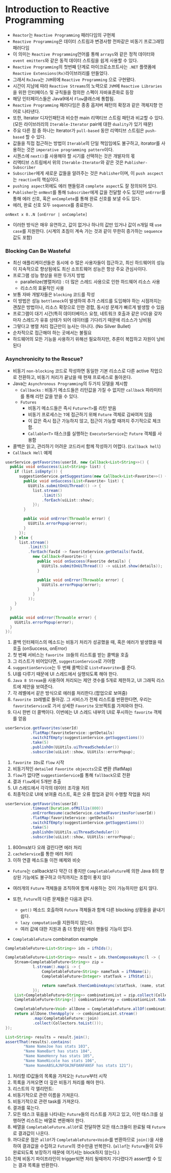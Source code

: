 
# Introduction to Reactive Programming
- `Reactor`는 `Reactive Programming` 패러다임의 구현체
- `Reactive Programming`은 데이터 스트림과 변경사항 전파같은 비동기 프로그래밍 패러다임
- 이 의미는 `Reactive Programming`언어를 통해 `arrays`와 같은 정적 데이터와 `event emitters`와 같은 동적 데이터 스트림을 쉽게 사용할 수 있다.
- `Reactive Programming`의 첫번째 단계로 마이크로소프트사는 `.NET` 플랫폼에 `Reactive Extensions(Rx)`라이브러리를 만들었다.
- 그래서 `RxJava`는 `JVM`위에 `Reactive Programming` 으로 구현됐다.
- 시간이 지남에 따라 `Reactive Streams`의 노력으로 `JVM`에 `Reactive Libraries`을 위한 인터페이스 및 규칙들을 정의한 스펙이 자바표준화로 등장
- 해당 인터페이스들은 Java9에서 `Flow`클래스에 통합됨.
- `Reactive Programming` 패러다임은 종종 옵저버 패턴의 확장과 같은 객체지향 언어로 나타낸다.
- 또한, Iterator 디자인패턴과 비슷한 main 리액티브 스트림 패턴과 비교할 수 있다.(모든 라이브러리의 `Iterable-Iterator` pair에 대한 `duality`가 있기 때문)
- 주요 다른 점 중 하나는 Iterator가 `pull-based` 동안 리액티브 스트림은 `push-based` 할 수 있다.
- 값들을 직접 접근하는 방법이 `Iterable`의 단일 책임임에도 불구하고, itorator를 사용하는 것은 `imperative programming pattern`이다.
- 시퀀스에 `next()`를 사용해야 할 시기를 선택하는 것은 개발자의 몫
- 리액티브 스트림에서 위의 `Iterable-Iterator`와 같은 것은 `Publisher-Subscriber`
- `Subscriber`에게 새로운 값들을 알려주는 것은 `Publisher`이며, 이 `push ascpect`는 `reactive`의 핵심이다.
- `pushing aspect`외에도 에러 핸들링과 `complete aspect`도 잘 정의되어 있다.
- `Publisher`는 `onNext`를 통해 `Subscriber`에게 값을 전달할 수도 있지만 `onError`를 통해 에러 신호, 혹은 `onComplete`를 통해 완료 신호를 보낼 수도 있다.
- 에러, 완료 신호 모두 `sequence`를 종료한다.

```
onNext x 0..N [onError | onComplete]
```

- 이러한 방식은 매우 유연하고, 값이 없거나 하나의 값만 있거나 값이 n개일 때 `use case`를 지원한다. (시계의 초침이 계속 가는 것과 같이 무한히 증가하는 `sequence`값도 포함)

### Blocking Can Be Wasteful
- 최신 애플리케이션들은 동시에 수 많은 사용자들이 접근하고, 최신 하드웨어의 성능이 지속적으로 향상됨에도 최신 소프트웨어 성능은 항상 주요 관심사이다.
- 프로그램 성능 향상을 위한 두가지 방법
  - parallelize(병렬처리) : 더 많은 스레드 사용으로 인한 하드웨어 리소스 사용
  - 리소스의 효율적인 사용
- 보통 자바 개발자들은 `blocking` 코드를 작성
- 이 방법은 성능 `bottleneck`이 발생하여 추가 스레드를 도입해야 하는 시점까지는 괜찮은 방법이나, 리소스 확장으로 인한 경합, 동시성 문제가 빠르게 발생할 수 있음
- 프로그램이 대기 시간(특히 데이터베이스 요청, 네트워크 호출과 같은 I/O)을 갖자마자 스레드가 유휴 상태가 되어 데이터를 기다리기 때문에 리소스가 낭비됨
- 그렇다고 병렬 처리 접근만이 능사는 아니다. (No Silver Bullet)
- 순차적으로 접근해야 하는 곳에서는 불필요
- 하드웨어의 모든 기능을 사용하기 위해선 필요하지만, 추론이 복잡하고 자원이 낭비된다

### Asynchronicity to the Rescue?
- 비동기 `non-blocking` 코드로 작성하면 동일한 기본 리소스로 다른 active 작업으로 전환하고, 비동기 처리가 끝났을 때 현재 프로세스로 돌아온다.
- Java는 `Asynchronous Programming`의 두가지 모델을 제시함
  - `Callbacks` : 비동기 메소드들은 리턴값을 가질 수 없지만 `callback` 파라미터를 통해 리턴 값을 받을 수 있다.
  - `Futures`
    - 비동기 메소드들은 즉시 `Future<T>`를 리턴 받음
    - 비동기 프로세스는 `T`에 접근하기 위해 `Future` 객체로 감싸여져 있음
    - 이 값은 즉시 접근 가능하지 않고, 접근이 가능할 때까지 주기적으로 체크함.
    - `Callable<T>` 태스크를 실행하는 `ExecutorService`는 `Future` 객체를 사용함
- 콜백은 읽고, 관리하기 어려운 코드라서 함께 작성하기 어렵다. (`Callback hell`)
- `Callback Hell` 예제

```java
userService.getFavorites(userId, new Callback<List<String>>() { 
  public void onSuccess(List<String> list) { 
    if (list.isEmpty()) { 
      suggestionService.getSuggestions(new Callback<List<Favorite>>() {
        public void onSuccess(List<Favorite> list) { 
          UiUtils.submitOnUiThread(() -> { 
            list.stream()
                .limit(5)
                .forEach(uiList::show); 
            });
        }

        public void onError(Throwable error) { 
          UiUtils.errorPopup(error);
        }
      });
    } else {
      list.stream() 
          .limit(5)
          .forEach(favId -> favoriteService.getDetails(favId, 
            new Callback<Favorite>() {
              public void onSuccess(Favorite details) {
                UiUtils.submitOnUiThread(() -> uiList.show(details));
              }

              public void onError(Throwable error) {
                UiUtils.errorPopup(error);
              }
            }
          ));
    }
  }

  public void onError(Throwable error) {
    UiUtils.errorPopup(error);
  }
});
```
1. 콜백 인터페이스의 메소드는 비동기 처리가 성공했을 때, 혹은 에러가 발생했을 때 호출 (onSuccess, onError)
2. 첫 번째 서비스는 `favorite ID`들의 리스트를 받는 콜백을 호출
3. 그 리스트가 비어있다면, `suggestionService`로 가야함
4. `suggestionService`는 두 번째 콜백으로 `List<Favorite>`를 준다.
5. UI를 다루기 때문에 UI 스레드에서 실행되도록 해야 한다.
6. `Java 8 Stream`을 사용하여 처리되는 제안 갯수를 5개로 제한하고, UI 그래픽 리스트에 제안을 보여준다.
7. 각 레벨에서 같은 방식으로 에러를 처리한다.(팝업으로 보여줌)
8. `favorite ID`레벨로 돌아감. 그 서비스가 전체 리스트를 반환한다면, 우리는 `favoriteService`로 가서 상세한 `Favorite` 오브젝트를 가져와야 한다.
9. 다시 한번 더 콜백이다. 이번에는 UI 스레드 내부의 UI로 푸시하는 `favorite` 객체를 얻음

```java
userService.getFavorites(userId) 
           .flatMap(favoriteService::getDetails) 
           .switchIfEmpty(suggestionService.getSuggestions()) 
           .take(5) 
           .publishOn(UiUtils.uiThreadScheduler()) 
           .subscribe(uiList::show, UiUtils::errorPopup);
```
1. `favorite IDs`로 `flow` 시작
2. 비동기적인 `detailed Favorite objeccts`으로 변환 (flatMap)
3. `flow`가 없다면 `suggestionService`를 통해 `fallback`으로 전환
4. 결과 `flow`에서 5개만 추출
5. UI 스레드에서 각각의 데이터 조각을 처리
6. 최종적으로 UI에 보여줄 리스트, 혹은 오류 팝업과 같이 수행할 작업을 처리

```java
userService.getFavorites(userId)
           .timeout(Duration.ofMillis(800)) 
           .onErrorResume(cacheService.cachedFavoritesFor(userId)) 
           .flatMap(favoriteService::getDetails) 
           .switchIfEmpty(suggestionService.getSuggestions())
           .take(5)
           .publishOn(UiUtils.uiThreadScheduler())
           .subscribe(uiList::show, UiUtils::errorPopup);
```
1. 800ms보다 오래 걸린다면 에러 처리
2. `cacheService`를 통한 에러 처리
3. 이하 연결 메소드들 이전 예제와 비슷


- `Future`는 callback보다 약간 더 좋지만 `CompletableFuture`에 의한 Java 8의 향상된 기능에도 불구하고 아직까지는 조합이 좋지 않다
- 여러개의 `Future` 객체들을 조직하여 함께 사용하는 것이 가능하지만 쉽지 않다.
- 또한, `Future`의 다른 문제들은 다음과 같다.
  - `get()` 메소드 호출하여 `Future` 객체들과 함께 다른 blocking 상황들을 끝내기 쉽다.
  - `lazy computation`을 지원하지 않는다.
  - 여러 값에 대한 지원과 좀 더 향상된 에러 핸들링 기능이 없다.

- `CompletableFuture` combination example
```java
CompletableFuture<List<String>> ids = ifhIds(); 

CompletableFuture<List<String>> result = ids.thenComposeAsync(l -> { 
	Stream<CompletableFuture<String>> zip =
			l.stream().map(i -> { 
				CompletableFuture<String> nameTask = ifhName(i); 
				CompletableFuture<Integer> statTask = ifhStat(i); 

				return nameTask.thenCombineAsync(statTask, (name, stat) -> "Name " + name + " has stats " + stat); 
			});
	List<CompletableFuture<String>> combinationList = zip.collect(Collectors.toList()); 
	CompletableFuture<String>[] combinationArray = combinationList.toArray(new CompletableFuture[combinationList.size()]);

	CompletableFuture<Void> allDone = CompletableFuture.allOf(combinationArray); 
	return allDone.thenApply(v -> combinationList.stream()
			.map(CompletableFuture::join) 
			.collect(Collectors.toList()));
});

List<String> results = result.join(); 
assertThat(results).contains(
		"Name NameJoe has stats 103",
		"Name NameBart has stats 104",
		"Name NameHenry has stats 105",
		"Name NameNicole has stats 106",
		"Name NameABSLAJNFOAJNFOANFANSF has stats 121");
```
1. 처리할 ID값들의 목록을 가져오는 `Future`부터 시작
2. 목록을 가져오면 더 깊은 비동기 처리를 해야 한다.
3. 리스트의 각 엘리먼트:
4. 비동기적으로 관련 이름을 가져온다.
5. 비동기적으로 관련 task를 가져온다.
6. 결과를 묶는다.
7. 모든 태스크 묶음을 나타내는 `Future`들의 리스트를 가지고 있고, 이런 태스크를 실행하면 리스트는 배열로 변환해야 한다.
8. 배열을 `CompletableFuture.allOf`로 전달하면 모든 태스크들이 완료될 때 `Future`로 결과값이 나온다.
9. 까다로운 점은 `allOf`가 `CompletableFuture<Void>`를 번환하므로 `join()`을 사용하여 결과값을 수집하고 `Future`의 갯수만큼 반복한다.
   (`allof`는 `Future`들이 모두 완료되도록 보장하기 때문에 여기서는 block하지 않는다.)
10. 전체 비동기 파이프라인이 trigger되면 처리 될때까지 기다렸다가 assert할 수 있는 결과 목록을 반환한다.
